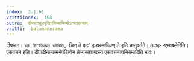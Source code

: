 ```yaml
---
index:  3.1.61
vrittiindex:  168
sutra:  दीपजनबुधपूरितायिप्यायिभ्योऽन्यतरस्याम्
vritti:  balamanorama 
---
```


दीपजन। `च्लेः सि'जित्यत च्लेरिति, `चिण् ते पदः' इत्यस्माच्चिण् ते इति चानुवर्तते। तदाह--एभ्यश्च्लेरिति। एकवचन इति। दीपादीनामात्मनेपदित्वेन तेभ्यस्तशब्दस्य एकवचनत्वनियमादिति भावः। 

